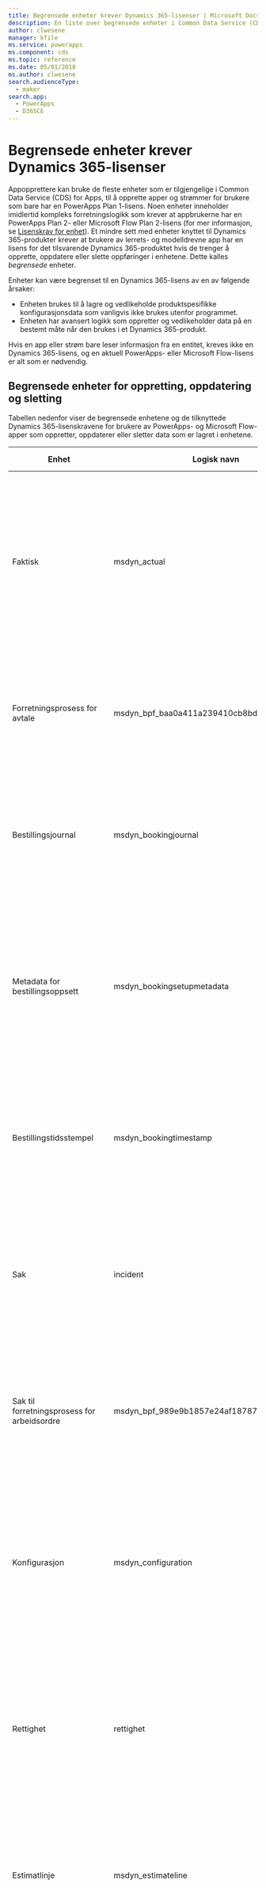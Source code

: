 ```yaml
---
title: Begrensede enheter krever Dynamics 365-lisenser | Microsoft Docs
description: En liste over begrensede enheter i Common Data Service (CDS) for Apps som krever Dynamics 365-lisenser.
author: clwesene
manager: kfile
ms.service: powerapps
ms.component: cds
ms.topic: reference
ms.date: 05/01/2018
ms.author: clwesene
search.audienceType:
  - maker
search.app:
  - PowerApps
  - D365CE
---
```


# <a name="restricted-entities-requiring-dynamics-365-licenses"></a>Begrensede enheter krever Dynamics 365-lisenser
Appopprettere kan bruke de fleste enheter som er tilgjengelige i Common Data Service (CDS) for Apps, til å opprette apper og strømmer for brukere som bare har en PowerApps Plan 1-lisens. Noen enheter inneholder imidlertid kompleks forretningslogikk som krever at appbrukerne har en PowerApps Plan 2- eller Microsoft Flow Plan 2-lisens (for mer informasjon, se [Lisenskrav for enhet](data-platform-entity-licenses.md)). Et mindre sett med enheter knyttet til Dynamics 365-produkter krever at brukere av lerrets- og modelldrevne app har en lisens for det tilsvarende Dynamics 365-produktet hvis de trenger å opprette, oppdatere eller slette oppføringer i enhetene. Dette kalles *begrensede* enheter.

Enheter kan være begrenset til en Dynamics 365-lisens av en av følgende årsaker:

* Enheten brukes til å lagre og vedlikeholde produktspesifikke konfigurasjonsdata som vanligvis ikke brukes utenfor programmet.
* Enheten har avansert logikk som oppretter og vedlikeholder data på en bestemt måte når den brukes i et Dynamics 365-produkt.

Hvis en app eller strøm bare leser informasjon fra en entitet, kreves ikke en Dynamics 365-lisens, og en aktuell PowerApps- eller Microsoft Flow-lisens er alt som er nødvendig. 

## <a name="restricted-entities-for-create-update-and-delete-operations"></a>Begrensede enheter for oppretting, oppdatering og sletting
Tabellen nedenfor viser de begrensede enhetene og de tilknyttede Dynamics 365-lisenskravene for brukere av PowerApps- og Microsoft Flow-apper som oppretter, oppdaterer eller sletter data som er lagret i enhetene. 

|Enhet  |Logisk navn  |Lisens som kreves  |
|---------|---------|---------|
Faktisk |msdyn_actual |Dynamics 365 for Field Service <br> **eller** Dynamics 365 for Project Service Automation<br>**eller** Dynamics 365 Customer Engagement-plan <br> **eller** Dynamics 365-plan
Forretningsprosess for avtale |msdyn_bpf_baa0a411a239410cb8bded8b5fdd88e3 |Dynamics 365 for Field Service<br>**eller** Dynamics 365 Customer Engagement-plan <br> **eller** Dynamics 365-plan
Bestillingsjournal | msdyn_bookingjournal|Dynamics 365 for Field Service<br>**eller** Dynamics 365 Customer Engagement-plan <br> **eller** Dynamics 365-plan
Metadata for bestillingsoppsett | msdyn_bookingsetupmetadata|Dynamics 365 for Field Service <br> **eller** Dynamics 365 for Project Service Automation<br>**eller** Dynamics 365 Customer Engagement-plan <br> **eller** Dynamics 365-plan
Bestillingstidsstempel | msdyn_bookingtimestamp|Dynamics 365 for Field Service<br>**eller** Dynamics 365 Customer Engagement-plan <br> **eller** Dynamics 365-plan
Sak | incident | Dynamics 365 for Customer Service, Enterprise edition <br>**eller** Dynamics 365 Customer Engagement-plan <br> **eller** Dynamics 365-plan
Sak til forretningsprosess for arbeidsordre |msdyn_bpf_989e9b1857e24af18787d5143b67523b |Dynamics 365 for Field Service<br>**eller** Dynamics 365 Customer Engagement-plan <br> **eller** Dynamics 365-plan
Konfigurasjon |msdyn_configuration |Dynamics 365 for Field Service <br> **eller** Dynamics 365 for Project Service Automation<br>**eller** Dynamics 365 Customer Engagement-plan <br> **eller** Dynamics 365-plan
Rettighet | rettighet | Dynamics 365 for Customer Service, Enterprise edition <br>**eller** Dynamics 365 Customer Engagement-plan <br> **eller** Dynamics 365-plan
Estimatlinje|msdyn_estimateline|Dynamics 365 for Project Service Automation<br>**eller** Dynamics 365 Customer Engagement-plan <br> **eller** Dynamics 365-plan
Estimat|msdyn_estimate |Dynamics 365 for Project Service Automation<br>**eller** Dynamics 365 Customer Engagement-plan <br> **eller** Dynamics 365-plan
Fakta|msdyn_fact |Dynamics 365 for Project Service Automation<br>**eller** Dynamics 365 Customer Engagement-plan <br> **eller** Dynamics 365-plan
Field Service-innstilling |msdyn_fieldservicesetting |Dynamics 365 for Field Service<br>**eller** Dynamics 365 Customer Engagement-plan <br> **eller** Dynamics 365-plan
Field Service-systemjobb |msdyn_fieldservicesystemjob |Dynamics 365 for Field Service<br>**eller** Dynamics 365 Customer Engagement-plan <br> **eller** Dynamics 365-plan
Mål | goal | Dynamics 365 for Sales, Professional <br>**eller** Dynamics 365 for Sales, Enterprise Edition <br>**eller** Dynamics 365 Customer Engagement-plan <br> **eller** Dynamics 365-plan
Lagerbeholdningsjournal |msdyn_inventoryjournal |Dynamics 365 for Field Service<br>**eller** Dynamics 365 Customer Engagement-plan <br> **eller** Dynamics 365-plan
Fakturaprosess |msdyn_bpf_d8f9dc7f099f44db9d641dd81fbd470d |Dynamics 365 for Project Service Automation<br>**eller** Dynamics 365 Customer Engagement-plan <br> **eller** Dynamics 365-plan
Reise | journey | Dynamics 365 for Marketing <br> **eller** Dynamics 365 Customer Engagement-plan <br> **eller** Dynamics 365-plan
Kunnskapsartikkel | knowledgearticle | Dynamics 365 for Customer Service, Enterprise edition <br>**eller** Dynamics 365 Customer Engagement-plan <br> **eller** Dynamics 365-plan
Organisasjonsenhet |msdyn_organizationalunit |Dynamics 365 for Field Service <br> **eller** Dynamics 365 for Project Service Automation<br>**eller** Dynamics 365 Customer Engagement-plan <br> **eller** Dynamics 365-plan
Produktlager |msdyn_productinventory |Dynamics 365 for Field Service<br>**eller** Dynamics 365 Customer Engagement-plan <br> **eller** Dynamics 365-plan
Prosjektparameter|msdyn_projectparameter |Dynamics 365 for Project Service Automation<br>**eller** Dynamics 365 Customer Engagement-plan <br> **eller** Dynamics 365-plan
Prosjektfaser| msdyn_bpf_665e73aa18c247d886bfc50499c73b82|Dynamics 365 for Project Service Automation<br>**eller** Dynamics 365 Customer Engagement-plan <br> **eller** Dynamics 365-plan
Avhengighet for prosjektoppgaver|msdyn_projecttaskdependency |Dynamics 365 for Project Service Automation<br>**eller** Dynamics 365 Customer Engagement-plan <br> **eller** Dynamics 365-plan
Prosjektoppgave|msdyn_projecttask |Dynamics 365 for Project Service Automation<br>**eller** Dynamics 365 Customer Engagement-plan <br> **eller** Dynamics 365-plan
Prosjektteammedlem|msdyn_projecteam |Dynamics 365 for Project Service Automation<br>**eller** Dynamics 365 Customer Engagement-plan <br> **eller** Dynamics 365-plan
Forretningsprosess for bestilling | msdyn_bpf_2c5fe86acc8b414b8322ae571000c799|Dynamics 365 for Field Service<br>**eller** Dynamics 365 Customer Engagement-plan <br> **eller** Dynamics 365-plan
Ressurstilordningsdetalj (avskrevet)|msdyn_resourceassignmentdetail |Dynamics 365 for Project Service Automation<br>**eller** Dynamics 365 Customer Engagement-plan <br> **eller** Dynamics 365-plan
Ressurstilordning|msdyn_resourceassignment |Dynamics 365 for Project Service Automation<br>**eller** Dynamics 365 Customer Engagement-plan <br> **eller** Dynamics 365-plan
Ressursbegrensning (avskrevet) |msdyn_workorderresourcerestriction | Dynamics 365 for Field Service<br>**eller** Dynamics 365 Customer Engagement-plan <br> **eller** Dynamics 365-plan
Rutingsregelsett | routingrule | Dynamics 365 for Customer Service, Enterprise edition <br>**eller** Dynamics 365 Customer Engagement-plan <br> **eller** Dynamics 365-plan
Innstilling for planleggingstavle |msdyn_scheduleboardsetting |Dynamics 365 for Field Service <br> **eller** Dynamics 365 for Project Service Automation<br>**eller** Dynamics 365 Customer Engagement-plan <br> **eller** Dynamics 365-plan
Planleggingsparameter |msdyn_schedulingparameter |Dynamics 365 for Field Service <br> **eller** Dynamics 365 for Project Service Automation<br>**eller** Dynamics 365 Customer Engagement-plan <br> **eller** Dynamics 365-plan
Serviceavtale| sla | Dynamics 365 for Customer Service, Enterprise edition <br>**eller** Dynamics 365 Customer Engagement-plan <br> **eller** Dynamics 365-plan
Planleggerinnstilling for systembruker |msdyn_systemuserschedulersetting|Dynamics 365 for Field Service <br> **eller** Dynamics 365 for Project Service Automation<br>**eller** Dynamics 365 Customer Engagement-plan <br> **eller** Dynamics 365-plan
Transaksjonstilkobling|msdyn_transactionconnection |Dynamics 365 for Project Service Automation<br>**eller** Dynamics 365 Customer Engagement-plan <br> **eller** Dynamics 365-plan
Transaksjonsopprinnelse|msdyn_transactionorigin |Dynamics 365 for Project Service Automation<br>**eller** Dynamics 365 Customer Engagement-plan <br> **eller** Dynamics 365-plan
Transaksjonstype|msdyn_transactiontype |Dynamics 365 for Project Service Automation<br>**eller** Dynamics 365 Customer Engagement-plan <br> **eller** Dynamics 365-plan
Unikt nummer|msdyn_uniquenumber |Dynamics 365 for Field Service<br>**eller** Dynamics 365 Customer Engagement-plan <br> **eller** Dynamics 365-plan
Forretningsprosess for arbeidsordre |msdyn_bpf_d3d97bac8c294105840e99e37a9d1c39 |Dynamics 365 for Field Service<br>**eller** Dynamics 365 Customer Engagement-plan <br> **eller** Dynamics 365-plan
Genereringskø for arbeidsordredetaljer (avskrevet)|msdyn_workorderdetailsgenerationqueue |Dynamics 365 for Field Service<br>**eller** Dynamics 365 Customer Engagement-plan <br> **eller** Dynamics 365-plan

## <a name="licensing"></a>Lisensiering
Hvis du vil ha mer informasjon om PowerApps- og Dynamics 365-lisenser, kan du se [Lisensieringsoversikt](../../administrator/pricing-billing-skus.md)-siden.

